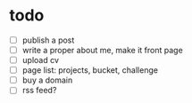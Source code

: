 # todo

- [ ] publish a post
- [ ] write a proper about me, make it front page
- [ ] upload cv
- [ ] page list: projects, bucket, challenge
- [ ] buy a domain
- [ ] rss feed?
